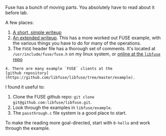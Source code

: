
Fuse has a bunch of moving parts.  You absolutely have to read about it before
lab.

A few places:
   1. [A short, simple writeup](https://engineering.facile.it/blog/eng/write-filesystem-fuse)
   2. [An extended writeup](https://www.cs.nmsu.edu/~pfeiffer/fuse-tutorial/html/index.html).
      This has a more worked out FUSE example, with the various things
      you have to do for many of the operations.
   3. The `FUSE` header file has a thorough set of comments.
      It's located at
      `/usr/include/fuse/fuse.h` on my linux
      system, or [online at the `libfuse`
      repo](https://github.com/libfuse/libfuse/blob/master/include/fuse.h)

    4. There are many example `FUSE` clients at the 
    [github repository](https://github.com/libfuse/libfuse/tree/master/example).


I found it useful to:
   1. Clone the FUSE github repo: `git clone git@github.com:libfuse/libfuse.git`.
   2. Look through the examples in `libfuse/example`.
   3. The `passthrough.c` file system is a good place to start.

To make the reading more goal-directed, start with `0-hello` and 
work through the example. 

